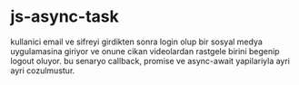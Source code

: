 # js-async-task
kullanici email ve sifreyi girdikten sonra login olup bir sosyal medya uygulamasina giriyor ve onune 
 cikan videolardan rastgele birini begenip logout oluyor. bu senaryo callback, promise ve async-await yapilariyla ayri ayri cozulmustur. 
